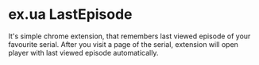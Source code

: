 # ex.ua LastEpisode

It's simple chrome extension, that remembers last viewed episode of your favourite serial.
After you visit a page of the serial, extension will open player with last viewed episode automatically.